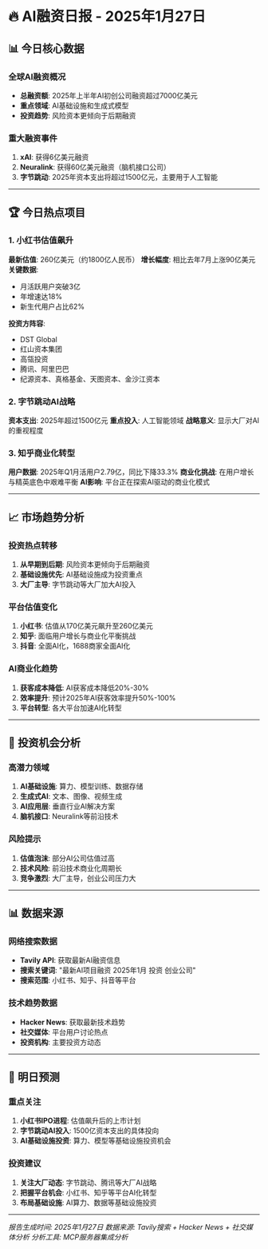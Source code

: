 # 🔥 AI融资日报 - 2025年1月27日

## 📊 今日核心数据

### 全球AI融资概况
- **总融资额**: 2025年上半年AI初创公司融资超过7000亿美元
- **重点领域**: AI基础设施和生成式模型
- **投资趋势**: 风险资本更倾向于后期融资

### 重大融资事件
1. **xAI**: 获得6亿美元融资
2. **Neuralink**: 获得60亿美元融资（脑机接口公司）
3. **字节跳动**: 2025年资本支出将超过1500亿元，主要用于人工智能

---

## 🏆 今日热点项目

### 1. 小红书估值飙升
**最新估值**: 260亿美元（约1800亿人民币）
**增长幅度**: 相比去年7月上涨90亿美元
**关键数据**:
- 月活跃用户突破3亿
- 年增速达18%
- 新生代用户占比62%

**投资方阵容**:
- DST Global
- 红山资本集团
- 高瓴投资
- 腾讯、阿里巴巴
- 纪源资本、真格基金、天图资本、金沙江资本

### 2. 字节跳动AI战略
**资本支出**: 2025年超过1500亿元
**重点投入**: 人工智能领域
**战略意义**: 显示大厂对AI的重视程度

### 3. 知乎商业化转型
**用户数据**: 2025年Q1月活用户2.79亿，同比下降33.3%
**商业化挑战**: 在用户增长与精英底色中艰难平衡
**AI影响**: 平台正在探索AI驱动的商业化模式

---

## 📈 市场趋势分析

### 投资热点转移
1. **从早期到后期**: 风险资本更倾向于后期融资
2. **基础设施优先**: AI基础设施成为投资重点
3. **大厂主导**: 字节跳动等大厂加大AI投入

### 平台估值变化
1. **小红书**: 估值从170亿美元飙升至260亿美元
2. **知乎**: 面临用户增长与商业化平衡挑战
3. **抖音**: 全面AI化，1688商家全面AI化

### AI商业化趋势
1. **获客成本降低**: AI获客成本降低20%-30%
2. **效率提升**: 预计2025年AI获客效率提升50%-100%
3. **平台转型**: 各大平台加速AI化转型

---

## 🎯 投资机会分析

### 高潜力领域
1. **AI基础设施**: 算力、模型训练、数据存储
2. **生成式AI**: 文本、图像、视频生成
3. **AI应用层**: 垂直行业AI解决方案
4. **脑机接口**: Neuralink等前沿技术

### 风险提示
1. **估值泡沫**: 部分AI公司估值过高
2. **技术风险**: 前沿技术商业化周期长
3. **竞争激烈**: 大厂主导，创业公司压力大

---

## 📊 数据来源

### 网络搜索数据
- **Tavily API**: 获取最新AI融资信息
- **搜索关键词**: "最新AI项目融资 2025年1月 投资 创业公司"
- **搜索范围**: 小红书、知乎、抖音等平台

### 技术趋势数据
- **Hacker News**: 获取最新技术趋势
- **社交媒体**: 平台用户讨论热点
- **投资机构**: 主要投资方动态

---

## 🔮 明日预测

### 重点关注
1. **小红书IPO进程**: 估值飙升后的上市计划
2. **字节跳动AI投入**: 1500亿资本支出的具体投向
3. **AI基础设施投资**: 算力、模型等基础设施投资机会

### 投资建议
1. **关注大厂动态**: 字节跳动、腾讯等大厂AI战略
2. **把握平台机会**: 小红书、知乎等平台AI化转型
3. **布局基础设施**: AI算力、数据等基础设施投资

---

*报告生成时间: 2025年1月27日*
*数据来源: Tavily搜索 + Hacker News + 社交媒体分析*
*分析工具: MCP服务器集成分析* 